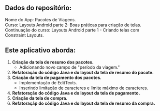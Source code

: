 ## Dados do repositório:
Nome do App: Pacotes de Viagens.<br>
Curso: Layouts Android parte 2: Boas práticas para criação de telas.<br>
Continuação do curso: Layouts Android parte 1 - Criando telas com Constraint Layouts.

## Este aplicativo aborda:
1. **Criação da tela de resumo dos pacotes.**
    - Adicionando novo campo de "período da viagem."  
3. **Refatoração do código Java e do layout da tela de resumo do pacote.**
4. **Criação da tela de pagamento dos pacotes.**
    - Implementação de EditTexts.
    - Inserindo limitação de caracteres e limite máximo de caracteres.
5. **Refatoração do código Java e do layout da tela de pagamento.**
6. **Criação da tela de compra.**
7. **Refatoraçãp do código Java e do layout da tela de resumo da compra.**
    
